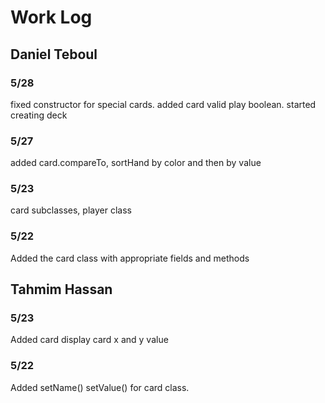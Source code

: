 # Work Log

## Daniel Teboul

### 5/28

fixed constructor for special cards. added card valid play boolean. started creating deck

### 5/27

added card.compareTo, sortHand by color and then by value

### 5/23

card subclasses, player class

### 5/22

Added the card class with appropriate fields and methods

## Tahmim Hassan


### 5/23

Added card display card x and y value

### 5/22

Added setName() setValue() for card class.


